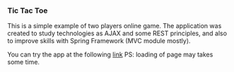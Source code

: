 ### Tic Tac Toe

This is a simple example of two players online game. The application was created to study technologies as AJAX and some REST principles, and also to improve skills with Spring Framework (MVC module mostly).

You can try the app at the following [link](https://tictactoemp.azurewebsites.net/)
PS: loading of page may takes some time.